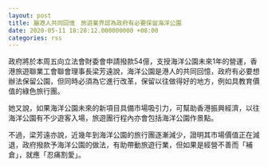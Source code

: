 ```yaml
---
layout: post
title: 屬港人共同回憶　旅遊業界認為政府有必要保留海洋公園
date: 2020-05-11 18:28:12.000000000 +08:00
categories: rss
---
```


政府將於本周五向立法會財委會申請撥款54億，支授海洋公園未來1年的營運，香港旅遊聯業工會聯會理事長梁芳遠說，海洋公園是港人的共同回憶，政府有必要想辦法保留公園，但同時必須為它進行改革，保留以往做得好的地方，例如具教育價值的綠色旅行團。

她又說，如果海洋公園未來的新項目具備市場吸引力，可幫助香港振興經濟，以往海洋公園有不少遊客入場，旅遊團行程內亦會包括海洋公園作景點。

不過，梁芳遠亦說，近幾年到海洋公園的旅行團逐漸減少，證明其市場價值正在減退，政府撥款予海洋公園的做法，有助帶動旅遊行業，但如果是經營不善而「補倉」，就應「忍痛割愛」。
